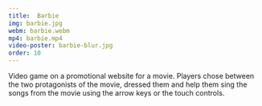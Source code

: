 ```yaml
---
title:  Barbie
img: barbie.jpg
webm: barbie.webm
mp4: barbie.mp4
video-poster: barbie-blur.jpg
order: 10
---
```

Video game on a promotional website for a movie. Players chose between the two protagonists of the movie, dressed them and help them sing the songs from the movie using the arrow keys or the touch controls.

